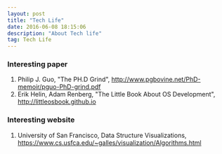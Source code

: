 ```yaml
---
layout: post
title: "Tech Life"
date: 2016-06-08 18:15:06 
description: "About Tech life"
tag: Tech Life
---
```


### Interesting paper
1. Philip J. Guo, "The PH.D Grind", http://www.pgbovine.net/PhD-memoir/pguo-PhD-grind.pdf
2. Erik Helin, Adam Renberg, "The Little Book About OS Development", http://littleosbook.github.io

### Interesting website
1. University of San Francisco, Data Structure Visualizations, https://www.cs.usfca.edu/~galles/visualization/Algorithms.html
